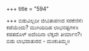 +++
title = "594"

+++
ಬಿಡುವಿಲ್ಲದೀ ಜೀವಿತಾಪಣದ ಸರಕೆಣಿಸೆ।  
ಕಡೆಯೆಂದು? ಮುಗಿಯದಿಹ ಲಾಭನಷ್ಟಗಳ॥  
ಕಡತದೊಳ್ ಅದೆಂದಿನಾ ಲೆಕ್ಕವೇ ತೀರ್ಮಾನ?।  
ಬಿಡು ಲಾಭದಾತುರವ - ಮಂಕುತಿಮ್ಮ॥  
